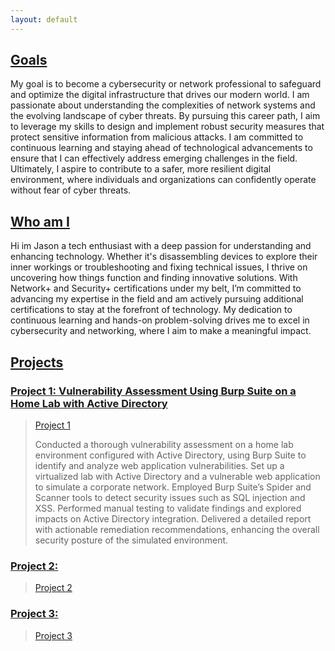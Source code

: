 ```yaml
---
layout: default
---
```


<!-- #Text can be **bold**, _italic_, ~~strikethrough~~ or `keyword`.# -->


## <ins>Goals<ins>

My goal is to become a cybersecurity or network professional to safeguard and optimize the digital infrastructure that drives our modern world. I am passionate about understanding the complexities of network systems and the evolving landscape of cyber threats. By pursuing this career path, I aim to leverage my skills to design and implement robust security measures that protect sensitive information from malicious attacks. I am committed to continuous learning and staying ahead of technological advancements to ensure that I can effectively address emerging challenges in the field. Ultimately, I aspire to contribute to a safer, more resilient digital environment, where individuals and organizations can confidently operate without fear of cyber threats.

## <ins>Who am I<ins> 

Hi im Jason a tech enthusiast with a deep passion for understanding and enhancing technology. Whether it's disassembling devices to explore their inner workings or troubleshooting and fixing technical issues, I thrive on uncovering how things function and finding innovative solutions. With Network+ and Security+ certifications under my belt, I’m committed to advancing my expertise in the field and am actively pursuing additional certifications to stay at the forefront of technology. My dedication to continuous learning and hands-on problem-solving drives me to excel in cybersecurity and networking, where I aim to make a meaningful impact.


## <ins>Projects<ins>
### <ins>Project 1: Vulnerability Assessment Using Burp Suite on a Home Lab with Active Directory<ins>  
>
>[Project 1](./Project1.html)
>
> Conducted a thorough vulnerability assessment on a home lab environment configured with Active Directory, using Burp Suite to identify and analyze web application vulnerabilities. Set up a virtualized lab with Active Directory and a vulnerable web application to simulate a corporate network. Employed Burp Suite’s Spider and Scanner tools to detect security issues such as SQL injection and XSS. Performed manual testing to validate findings and explored impacts on Active Directory integration. Delivered a detailed report with actionable remediation recommendations, enhancing the overall security posture of the simulated environment.


### <ins>Project 2:<ins>
>
>[Project 2](./Project2.html)
>

### <ins>Project 3:<ins>
>
>[Project 3](./Project3.html)

>
>>
>>>
>>>>
>>>>>
>>>>>
